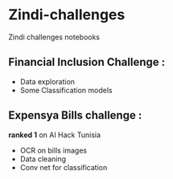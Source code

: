 # Zindi-challenges
Zindi challenges notebooks

## Financial Inclusion Challenge :
- Data exploration
- Some Classification models

## Expensya Bills challenge :
**ranked 1** on AI Hack Tunisia 
- OCR on bills images
- Data cleaning
- Conv net for classification
